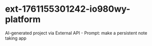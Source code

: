 # ext-1761155301242-io980wy-platform
AI-generated project via External API - Prompt: make a persistent note taking app
